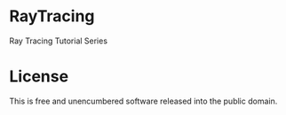 # RayTracing
Ray Tracing Tutorial Series

# License
This is free and unencumbered software released into the public domain.
